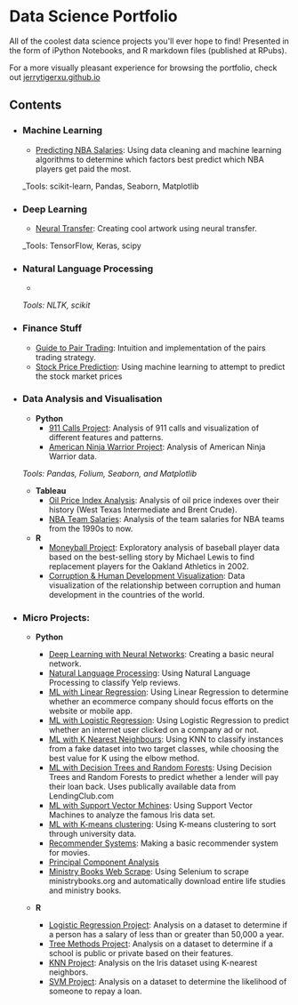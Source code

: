 # Data Science Portfolio
All of the coolest data science projects you'll ever hope to find! Presented in the form of iPython Notebooks, and R markdown files (published at RPubs).

For a more visually pleasant experience for browsing the portfolio, check out [jerrytigerxu.github.io](https://jerrytigerxu.github.io/)


## Contents

- ### Machine Learning
	- [Predicting NBA Salaries](https://github.com/jerrytigerxu/NBA-Salary-Prediction): Using data cleaning and machine learning algorithms to determine which factors best predict which NBA players get paid the most.
	
	

	_Tools: scikit-learn, Pandas, Seaborn, Matplotlib
	
- ### Deep Learning
	- [Neural Transfer](https://github.com/jerrytigerxu/Neural-Transfer): Creating cool artwork using neural transfer.
	
	

	_Tools: TensorFlow, Keras, scipy

- ### Natural Language Processing

	- 

	_Tools: NLTK, scikit_
	
- ### Finance Stuff
	- [Guide to Pair Trading](https://github.com/jerrytigerxu/Pairs-Trading): Intuition and implementation of the pairs trading strategy.
	- [Stock Price Prediction](https://github.com/jerrytigerxu/Stock-Price-Prediction): Using machine learning to attempt to predict the stock market prices

- ### Data Analysis and Visualisation
	- __Python__
		- [911 Calls Project](https://github.com/jerrytigerxu/911-Calls-Project): Analysis of 911 calls and visualization of different features and patterns.
		- [American Ninja Warrior Project](https://github.com/jerrytigerxu/American-Ninja-Warrior-Project): Analysis of American Ninja Warrior data.
		
		
	_Tools: Pandas, Folium, Seaborn, and Matplotlib_
	
	- __Tableau__
		- [Oil Price Index Analysis](https://public.tableau.com/profile/jerry.xu1123#!/vizhome/OilPriceIndexes/Dashboard1): Analysis of oil price indexes over their history (West Texas Intermediate and Brent Crude).
		- [NBA Team Salaries](https://public.tableau.com/profile/jerry.xu1123#!/vizhome/NBATeamSalaries_15620270918960/Sheet1?publish=yes): Analysis of the team salaries for NBA teams from the 1990s to now.
	- __R__ 
		- [Moneyball Project](http://rpubs.com/jtxu2008/moneyball): Exploratory analysis of baseball player data based on the best-selling story by Michael Lewis to find replacement players for the Oakland Athletics in 2002.
		- [Corruption & Human Development Visualization](http://rpubs.com/jtxu2008/chdpv): Data visualization of the relationship between corruption and human development in the countries of the world.
		

- ### Micro Projects: 

	- __Python__
		- [Deep Learning with Neural Networks](https://github.com/jerrytigerxu/Deep-Learning): Creating a basic neural network.
		- [Natural Language Processing](https://github.com/jerrytigerxu/NLP): Using Natural Language Processing to classify Yelp reviews.
		- [ML with Linear Regression](https://github.com/jerrytigerxu/Linear-Regression-Project-Ecommerce): Using Linear Regression to determine whether an ecommerce company should focus efforts on the website or mobile app.
		- [ML with Logistic Regression](https://github.com/jerrytigerxu/Logistic-Regression-Project): Using Logistic Regression to predict whether an internet user clicked on a company ad or not.
		- [ML with K Nearest Neighbours](https://github.com/jerrytigerxu/K-Nearest-Neighbors-Project): Using KNN to classify instances from a fake dataset into two target classes, while choosing the best value for K using the elbow method.
		- [ML with Decision Trees and Random Forests](https://github.com/jerrytigerxu/Random-Forests-Project): Using Decision Trees and Random Forests to predict whether a lender will pay their loan back. Uses publically available data from LendingClub.com
		- [ML with Support Vector Mchines](https://github.com/jerrytigerxu/SVM-Project): Using Support Vector Machines to analyze the famous Iris data set.
		- [ML with K-means clustering](https://github.com/jerrytigerxu/K-means-clustering): Using K-means clustering to sort through university data.
		- [Recommender Systems](https://github.com/jerrytigerxu/Recommender-System-Project): Making a basic recommender system for movies.
		- [Principal Component Analysis](https://github.com/jerrytigerxu/PCA)
		- [Ministry Books Web Scrape](https://github.com/jerrytigerxu/Ministry-Books-Scrape): Using Selenium to scrape ministrybooks.org and automatically download entire life studies and ministry books.
		

	- __R__
		- [Logistic Regression Project](https://rpubs.com/jtxu2008/504036): Analysis on a dataset to determine if a person has a salary of less than or greater than 50,000 a year.
		- [Tree Methods Project](https://rpubs.com/jtxu2008/treemethods): Analysis on a dataset to determine if a school is public or private based on their features.
		- [KNN Project](http://rpubs.com/jtxu2008/knn): Analysis on the Iris dataset using K-nearest neighbors.
		- [SVM Project](http://rpubs.com/jtxu2008/svm): Analysis on a dataset to determine the likelihood of someone to repay a loan.

